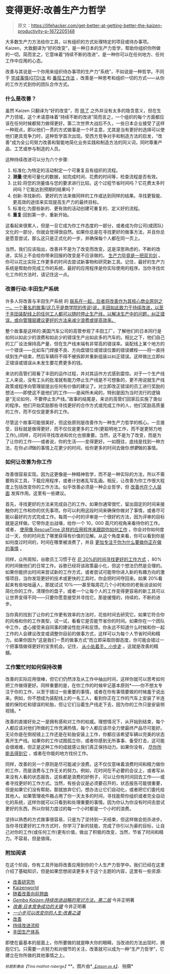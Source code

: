 # 变得更好:改善生产力哲学

> 原文：<https://lifehacker.com/get-better-at-getting-better-the-kaizen-productivity-p-1672205148>

大多数生产力方法给你工具，以有组织的方式处理特定的项目或待办事项。Kaizen，大致翻译为“好的改变”，是一种日本的生产力哲学，帮助你组织你所做的一切。简而言之，它意味着“持续不断的改进”，是一种你可以在任何地方、任何工作中应用的心态。



改善与其说是一个你用来组织待办事项的生产力“系统”，不如说是一种哲学。不同于 [完成事情(GTD)法](https://lifehacker.com/productivity-101-a-primer-to-the-getting-things-done-1551880955) 和 [番茄工作法](http://lifehacker.com/productivity-101-a-primer-to-the-pomodoro-technique-1598992730) ，改善是一种思考和组织一切的方式——从你的工作方式到你的团队合作方式。

### 什么是改善？

虽然 Kaizen 只翻译为“好的改变”，而 [除了](http://www.homejapan.com/2009/03/debunked-kaizen) 之外并没有太多的隐含意义，但在生产力领域，这个术语意味着“持续不断的改进”简而言之，一个组织的每个方面都应该在任何时候都努力做得更好。第二次世界大战后不久，一些日本企业接受了这样一种观点，即以他们一贯的方式做事是一个坏主意，尤其是当有更好的选择可以使他们更具竞争力时，这种哲学首次出现。受西方竞争对手和制造方法的启发，“改善”成为全公司努力改善和智能地简化业务实践和制造方法的同义词，同时尊重产品、工艺或参与制造的人员。

这种持续改进可以分为六个步骤:

1.  标准化:为特定的活动制定一个可重复且有组织的流程。
2.  **测量**:使用可量化的数据，如完成时间、花费的时间等，检查流程是否有效。
3.  比较:将您的测量值与您的要求进行比较。这个过程节省时间吗？它花费太多时间吗？它能达到预期的结果吗？
4.  创新:寻找新的、更好的方法来做同样的工作或达到同样的结果。寻找更智能、更高效的途径来实现提高生产力的最终目标。
5.  标准化:为那些新的、更有效的活动创建可重复的、定义好的流程。
6.  **重复**:回到第一步，重新开始。

这看起来很累人，但是一旦它成为你工作态度的一部分，或者成为你公司(或团队)文化的一部分，你就会觉得很自然。如果你总是在寻找更好的做事方法，并且你总是愿意尝试，那么这只是正式化的一步，并确保每个人都在同一页上。

当然，我们应该指出，改善并不是为了改变而改变。这是深思熟虑的，不断的改进，实际上不会给你带来回报的改变是不应该做的。 [生产力毕竟是一把双刃剑](https://lifehacker.com/avoid-the-trap-of-productivity-porn-5932142) 。你可以花比实际工作更多的时间去尝试新事物和研究新工具。记住，最好的生产力系统是帮助你完成工作的系统，最好的应用程序是你实际使用的程序。当你寻找优化工作的方法时，请记住这一点。

### 改善行动:丰田生产系统

许多人将改善与丰田生产系统 的 [联系在一起，后者将改善作为其核心商业原则之一。一个著名的故事(这几乎是商学院的传说)说，丰田如此致力于持续改进，以至于丰田装配线上的任何工人都可以随时停止生产线，以解决生产中的问题，纠正错误，或向管理层建议更好的方法来减少浪费或提高效率。](http://en.wikipedia.org/wiki/Toyota_Production_System)

整个故事是这样的:美国汽车公司的高管参观了丰田工厂，了解他们的日本同行是如何以如此少的浪费和如此少的错误生产出如此多的汽车的。相比之下，他们自己的工厂设法保持高产量，但在生产线末端有非常高的错误率。装配线上某个地方的一个错误——比如车门焊接不良、方向盘错位或错误位置的错误螺栓——将一直持续到生产结束，然后车辆将不得不被拆卸并重新组装以纠正错误。这样做比立即纠正错误或错误从未发生要花费更多的钱。

来访的高管们观看了丰田的运作过程，并对其运作方式感到震惊。对于一个生产线工人来说，没有工头的批准就有能力停止生产线是不可想象的，更不用说就生产线政策或程序向管理层提出任何有价值的建议了。对立即改正错误的员工进行奖励的想法——即使这不是他们的工作——是闻所未闻的，特别是因为当时流行的逻辑是“无论如何，不要停止生产线。”故事的结尾是，来访的高管们回家后实施了类似的程序。他们开始奖励那些寻找更好的合作方式或完成工作的人，他们奖励高质量的工作，而不仅仅是更多的工作。

尽管这个故事可能很美好，但这些原则是改善作为一种生产力哲学的核心。一旦接受，目标就是做得更好，而不仅仅是更多的工作(更聪明地工作，而不是更努力地工作)。)同样，花时间寻找改进和优化也很重要。当然，这不是为了改变，而是为了让你的工作——或者说，你的生活——变得更好。一如既往，底线是找到一种方法，在你*必须*做的事情上花更少的时间，给你更多的时间去做你*想要*做的事情。

### 如何让改善为你工作

改善很容易实现。因为这更像是一种精神哲学，而不是一种实际的方法，所以不需要购买工具，下载应用程序，或者计划者乱写乱画。相反，让改善为你工作很大程度上包括改变你的工作方法。似乎改善必须是一种企业哲学，但 [改善也在个人层面](https://lifehacker.com/practice-your-personal-kaizen-207029) 发挥作用。这里有一些建议。

首先，寻找更好的方法来完成自己的工作。如果你通常很忙，留出固定的时间来接触你的工作和你的优先事项。你可以利用这段时间来确保你做对了事情，或者尽可能以最好的方式完成工作。每周一小时的评审是一个很好的方法，因为评审的目标就是这样做。它带你走出战壕，给你一个 10，000 英尺的视角来看待你的工作。或者， [使用像 RescueTime 这样的应用程序来跟踪你如何工作](http://lifehacker.com/how-to-reclaim-your-time-in-seven-days-for-a-more-produ-5839691) 。你会对你如何度过一天，你的时间去了哪里获得有价值的见解。从这个角度来看，你可以看到你是如何度过时间的，时间在哪里被浪费了，并且 [更加专注于你为什么要做你正在做的事情](http://lifehacker.com/david-allen-explains-how-gtd-can-make-you-more-engaged-1039327011) 。

同样，众所周知，谷歌员工习惯于在 [花 20%的时间寻找更好的工作方式](https://lifehacker.com/make-your-job-feel-less-like-work-with-20-time-5932586) ，80%的时间做他们的日常工作。谷歌已经将该政策最小化，但这个想法仍然是合理的。如果你能挤出时间来尝试新的工作方式，或者尝试可能带你进入新的有趣方向的激情项目，当你发现更好的技术或更快的工具时，你会把时间夺回来。如果 20%看起来有些咄咄逼人，那就试试 10%——甚至每周花几个小时和你的老板谈谈如何简化你的工作，清理你的盘子，或者一个让每个人的工作变得更容易的新工具可以让世界变得不同——只要你愿意接受并寻找它。那是缓慢的，持续的，不断的进步。

当你真的找到了让你的工作更有效率的方法时，花些时间去研究它。如果它符合你的风格和你的工作类型，试一试，看看它是否能节省你的时间。如果你在一个团队中工作，虚心接受来自同事的建设性批评和反馈。你永远不知道什么时候和你一起工作的人会建议改变或调整你目前的做事方式，这样可以为每个人节省时间和精力。如果你因为“这是我们一贯的做事方式”而立即采取防御态度，你可能会错过一个把事情做得更好的宝贵机会。记住， [从小处着手，小步走](https://lifehacker.com/start-small-and-take-small-steps-to-work-past-your-fear-5953042) 。这就是改善的精髓。

### 工作繁忙时如何保持改善

改善的实际应用很棒，但它们仍然涉及从工作中抽出时间，这样你就可以思考如何把工作做得更好。同样重要的是，在你工作的时候牢记基本原则*——你不想太专注于你的工作，以至于错过一些重要的事情，或者在你有事情要做的时候羞于说出来。例如，你不想成为装配线上的一名工人，看到你正在工作的汽车上安装了半连接的保险杠和错误的轮胎，但让它们沿着生产线走下去，因为你的工作只是安装侧视镜。*

改善的直接好处之一是拥有感和对工作的权威。理想情况下，从开始到结束，每个人都应该对他们所做的工作充满热情，每个人都应该尽全力使最终产品尽可能好。无论你是在侧视镜上工作还是在轮胎安装上工作，你都应该希望车辆以完美的状态离开生产线。如果你的工作试图孤立你，或者你感到无所事事、备受打击，这可能会很艰难，但正是这种工作的成就感让我们真正保持动力。如果你没有， [尽你所能去得到它](http://lifehacker.com/if-your-job-sucks-it-might-be-your-fault-let-s-fix-th-5936851) ，或者在你能的地方找份工作。

同样，改善的另一个原则是尽可能减少浪费。这不仅仅意味着浪费时间和精力做你的工作，而是浪费与工作无关的努力。例如，花时间在不必要的会议上，或者写从来没有人看的状态报告，这些都是浪费的好例子，可以让你有时间回去工作——或者寻找更好的工作方式。当然，有些会议是必须要召开的，状态报告可能很重要，但是如果它们没有帮助，那就放弃它们，想办法让它们自动化，或者把它们委托给其他人。如果管理收件箱占用了你一天太多的时间，寻找能帮你组织或者完全自动化的系统，这样你就可以只看到和处理重要的事情。因为你认为你没有时间去尝试更好的东西，所以你努力度过的每一个小时都是一个小时的浪费。

坚持以熟悉的方式做事很容易，只是为了坚持到一天结束，但这样做会扼杀进步。当你寻找更好的工作方式时，你学习了新的技能，完成了你引以为豪的目标，让自己对你的工作(或任何工作)更有价值，做出了积极的改变，当然，节省了时间和精力。不容易，但是值得。

### 附加阅读

在这个阶段，你有工具开始将改善应用到你的个人生产力哲学中。我们已经在这里介绍了基础知识，但是如果您想阅读更多关于这个主题的内容，这里有一些资源:

*   [改善研究所](http://www.kaizen.com/)
*   [Kaizenworld](http://www.kaizenworld.com/index.html)
*   [随着改善向前翘曲](http://www.bulsuk.com/2009/01/how-to-really-implement-kaizen.html)
*   [*Gemba Kaizen:持续改进战略的常识方法，第二版*](https://www.amazon.com/dp/0071790357?asc_campaign=InlineText&asc_refurl=https://lifehacker.com/get-better-at-getting-better-the-kaizen-productivity-p-1672205148&asc_source=&linkCode=ogi&psc=1&smid=ATVPDKIKX0DER&tag=kinjalifehackerlink-20&th=1) 今井正明著
*   [*改善:日本竞争成功的关键*](http://www.amazon.com/Kaizen-Key-Japans-Competitive-Success/dp/007554332X/?asc_campaign=InlineText&asc_refurl=https://lifehacker.com/get-better-at-getting-better-the-kaizen-productivity-p-1672205148&asc_source=&tag=kinjalifehackerlink-20) 今井正明著
*   [*一小步可以改变你的人生:改善之道*](http://www.amazon.com/gp/product/076118032X/?asc_campaign=InlineText&asc_refurl=https://lifehacker.com/get-better-at-getting-better-the-kaizen-productivity-p-1672205148&asc_source=&tag=kinjalifehackerlink-20)
*   [改善](http://en.wikipedia.org/wiki/Kaizen)
*   [持续改进流程](http://en.wikipedia.org/wiki/Continual_improvement_process)
*   [丰田生产体系](http://en.wikipedia.org/wiki/Toyota_Production_System)

即使在最基本的层面上，你所要做的就是睁大你的眼睛，当改进的方法出现时，拥抱它们。只需要一点努力和对细节的关注，改善就可以成为一种“生产力哲学”，它建立在你所做的其他事情之上。

<small>*标题影像由*</small><small>*【Tina mailhot-roberge】*</small>**。图片由*[<small>*【Jason ox 4】*</small>](https://www.flickr.com/photos/ox4photos/5607206237/)<small>*，*</small> 拍摄*